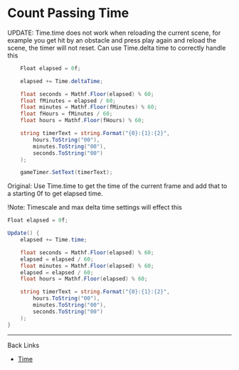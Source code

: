 # Count Passing Time

UPDATE: 
Time.time does not work when reloading the current scene, for example you get hit by an obstacle and press play again and reload the scene, the timer will not reset.  Can use Time.delta time to correctly handle this

```c#
    Float elapsed = 0f;

    elapsed += Time.deltaTime;

    float seconds = Mathf.Floor(elapsed) % 60;
    float fMinutes = elapsed / 60;
    float minutes = Mathf.Floor(fMinutes) % 60;
    float fHours = fMinutes / 60;
    float hours = Mathf.Floor(fHours) % 60;

    string timerText = string.Format("{0}:{1}:{2}",
        hours.ToString("00"),
        minutes.ToString("00"),
        seconds.ToString("00")
    );

    gameTimer.SetText(timerText);
```


Original:
Use Time.time to get the time of the current frame and add that to a starting 0f to get elapsed time.

!Note: Timescale and max delta time settings will effect this

```c#
Float elapsed = 0f;

Update() {
    elapsed += Time.time;

    float seconds = Mathf.Floor(elapsed) % 60;
    elapsed = elapsed / 60;
    float minutes = Mathf.Floor(elapsed) % 60;
    elapsed = elapsed / 60;
    float hours = Mathf.Floor(elapsed) % 60;

    string timerText = string.Format("{0}:{1}:{2}",
        hours.ToString("00"),
        minutes.ToString("00"),
        seconds.ToString("00")
    );
}
```

---
Back Links

* [Time](../0_time.md)
